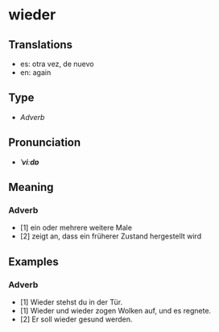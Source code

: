 # wieder
## Translations
- es: otra vez, de nuevo
- en: again
## Type
- _Adverb_
## Pronunciation
- **_ˈviːdɐ_**
## Meaning
### Adverb
- [1] ein oder mehrere weitere Male
- [2] zeigt an, dass ein früherer Zustand hergestellt wird
## Examples
### Adverb
- [1] Wieder stehst du in der Tür.
- [1] Wieder und wieder zogen Wolken auf, und es regnete.
- [2] Er soll wieder gesund werden.
